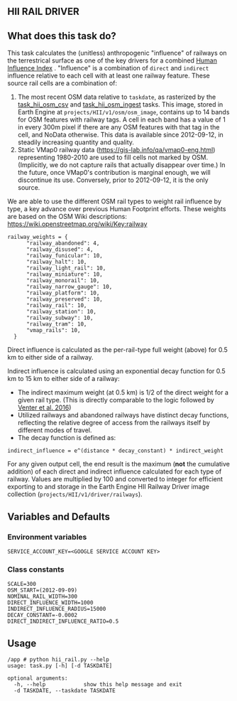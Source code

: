 HII RAIL DRIVER
---------------

## What does this task do?

This task calculates the (unitless) anthropogenic "influence" of railways on the terrestrical surface as one of the key
drivers for a combined [Human Influence Index](https://github.com/SpeciesConservationLandscapes/task_hii_weightedsum)
. "Influence" is a combination of `direct` and `indirect` influence
relative to each cell with at least one railway feature. These source rail cells are a combination of:

1. The most recent OSM data relative to `taskdate`, as rasterized by the
   [task_hii_osm_csv](https://github.com/SpeciesConservationLandscapes/task_hii_osm_csv) and
   [task_hii_osm_ingest](https://github.com/SpeciesConservationLandscapes/task_hii_osm_ingest) tasks. This image,
   stored in Earth Engine at `projects/HII/v1/osm/osm_image`, contains up to 14
   bands for OSM features with railway tags. A cell in each band has a
   value of 1 in every 300m pixel if there are any OSM features with that tag in the cell, and NoData otherwise.
   This data is available since 2012-09-12, in steadily increasing quantity and quality.
2. Static VMap0 railway data (https://gis-lab.info/qa/vmap0-eng.html) representing
   1980-2010 are used to fill cells not marked by OSM. (Implicitly, we do not capture rails that actually disappear
   over time.) In the future, once VMap0's contribution is marginal enough, we will discontinue its use. Conversely,
   prior to 2012-09-12, it is the only source.

We are able to use the different OSM rail types to weight rail influence by type, a key advance over previous Human
Footprint efforts. These weights are based on the OSM Wiki descriptions: https://wiki.openstreetmap.org/wiki/Key:railway


```
railway_weights = {
      "railway_abandoned": 4,
      "railway_disused": 4,
      "railway_funicular": 10,
      "railway_halt": 10,
      "railway_light_rail": 10,
      "railway_miniature": 10,
      "railway_monorail": 10,
      "railway_narrow_gauge": 10,
      "railway_platform": 10,
      "railway_preserved": 10,
      "railway_rail": 10,
      "railway_station": 10,
      "railway_subway": 10,
      "railway_tram": 10,
      "vmap_rails": 10,
  }
```

Direct influence is calculated as the per-rail-type full weight (above) for 0.5 km to either side of a railway.

Indirect influence is calculated using an exponential decay function for 0.5 km to 15 km to either side of a railway:

- The indirect maximum weight (at 0.5 km) is 1/2 of the direct weight for a given rail type. (This is
  directly comparable to the logic followed by  
  [Venter et al. 2016](https://www.nature.com/articles/sdata201667))
- Utilized railways and abandoned railways have distinct decay functions, reflecting the relative degree of access from
  the railways itself by different modes of travel.
- The decay function is defined as:
```
indirect_influence = e^(distance * decay_constant) * indirect_weight
```

For any given output cell, the end result is the maximum (**not** the cumulative addition) of each direct and indirect
influence calculated for each type of railway. Values are multiplied by 100 and converted to integer for efficient
exporting to and storage in the Earth Engine HII Railway Driver image collection (`projects/HII/v1/driver/railways`).

## Variables and Defaults

### Environment variables
```
SERVICE_ACCOUNT_KEY=<GOOGLE SERVICE ACCOUNT KEY>
```

### Class constants

```
SCALE=300
OSM_START=(2012-09-09)
NOMINAL_RAIL_WIDTH=300
DIRECT_INFLUENCE_WIDTH=1000
INDIRECT_INFLUENCE_RADIUS=15000
DECAY_CONSTANT=-0.0002
DIRECT_INDIRECT_INFLUENCE_RATIO=0.5
```

## Usage

```
/app # python hii_rail.py --help
usage: task.py [-h] [-d TASKDATE]

optional arguments:
  -h, --help            show this help message and exit
  -d TASKDATE, --taskdate TASKDATE
```
